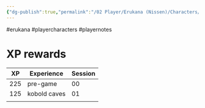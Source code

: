 ```yaml
---
{"dg-publish":true,"permalink":"/02 Player/Erukana (Nissen)/Characters/XP log/"}
---
```


#erukana #playercharacters #playernotes 

# XP rewards 

| XP  | Experience   | Session |
| --- | ------------ | ------- |
| 225 | pre-game     | 00      |
| 125 | kobold caves | 01      |
|     |              |         |


